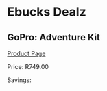 
# Ebucks Dealz
## GoPro: Adventure Kit
[Product Page](https://www.ebucks.com/web/shop/productSelected.do?prodId=662215497&catId=714994827)

Price: R749.00

Savings: 


	